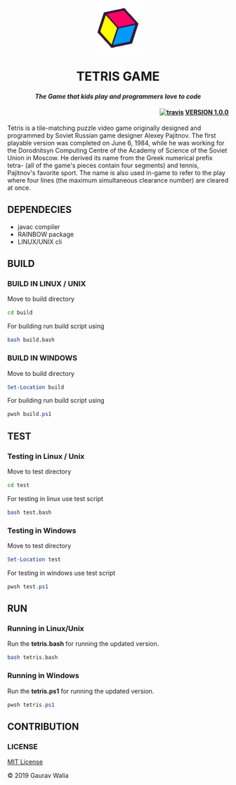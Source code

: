 <p align="center">
    <img src="docs/hello.png" alt="tetris logo"/>
    <h1 align="center">TETRIS GAME</h1>
    <h4 align="center"><i>The Game that kids play and programmers love to code</i></h4>
    <h4 align="right"><a href="https://travis-ci.com/GauravWalia19/TETRIS"><img src="https://travis-ci.com/GauravWalia19/TETRIS.svg?branch=master" alt="travis"></a> <a href="https://github.com/GauravWalia19/TETRIS/releases">VERSION 1.0.0</a></h4>
</p>

Tetris is a tile-matching puzzle video game originally designed and programmed by Soviet Russian game designer Alexey Pajitnov. The first playable version was completed on June 6, 1984, while he was working for the Dorodnitsyn Computing Centre of the Academy of Science of the Soviet Union in Moscow. He derived its name from the Greek numerical prefix tetra- (all of the game's pieces contain four segments) and tennis, Pajitnov's favorite sport. The name is also used in-game to refer to the play where four lines (the maximum simultaneous clearance number) are cleared at once.

## DEPENDECIES

* javac compiler
* RAINBOW package
* LINUX/UNIX cli

## BUILD

### BUILD IN LINUX / UNIX

Move to build directory

```bash
cd build
```

For building run build script using

```bash
bash build.bash
```

### BUILD IN WINDOWS

Move to build directory

```powershell
Set-Location build
```

For building run build script using

```powershell
pwsh build.ps1
```

## TEST

### Testing in Linux / Unix

Move to test directory

```bash
cd test
```

For testing in linux use test script

```bash
bash test.bash
```

### Testing in Windows

Move to test directory

```powershell
Set-Location test
```

For testing in windows use test script

```powershell
pwsh test.ps1
```

## RUN

### Running in Linux/Unix

Run the **tetris.bash** for running the updated version.

```bash
bash tetris.bash
```

### Running in Windows

Run the **tetris.ps1** for running the updated version.

```powershell
pwsh tetris.ps1
```

## CONTRIBUTION

### LICENSE

[MIT License](LICENSE)

:copyright: 2019 Gaurav Walia